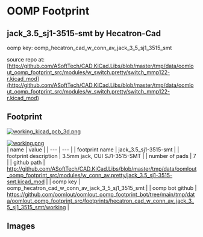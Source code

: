 # OOMP Footprint  
## jack_3.5_sj1-3515-smt  by Hecatron-Cad  
  
oomp key: oomp_hecatron_cad_w_conn_av_jack_3_5_sj1_3515_smt  
  
source repo at: [http://github.com/ASoftTech/CAD.KiCad.Libs/blob/master/tmp/data/oomlout_oomp_footprint_src/modules/w_switch.pretty/switch_mmp122-r.kicad_mod](http://github.com/ASoftTech/CAD.KiCad.Libs/blob/master/tmp/data/oomlout_oomp_footprint_src/modules/w_switch.pretty/switch_mmp122-r.kicad_mod)  
## Footprint  
  
[![working_kicad_pcb_3d.png](working_kicad_pcb_3d_600.png)](working_kicad_pcb_3d.png)  
  
[![working.png](working_600.png)](working.png)  
| name | value | 
| --- | --- | 
| footprint name | jack_3.5_sj1-3515-smt | 
| footprint description | 3.5mm jack, CUI SJ1-3515-SMT | 
| number of pads | 7 | 
| github path | http://github.com/ASoftTech/CAD.KiCad.Libs/blob/master/tmp/data/oomlout_oomp_footprint_src/modules/w_conn_av.pretty/jack_3.5_sj1-3515-smt.kicad_mod | 
| oomp key | oomp_hecatron_cad_w_conn_av_jack_3_5_sj1_3515_smt | 
| oomp bot github | https://github.com/oomlout/oomlout_oomp_footprint_bot/tree/main/tmp/data/oomlout_oomp_footprint_src/footprints/hecatron_cad_w_conn_av_jack_3_5_sj1_3515_smt/working | 
## Images  
